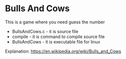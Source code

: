 # Bulls And Cows
This is a game where you need guess the number

* BullsAndCows.c - it is source file
* compile - it is command to compile source file
* BullsAndCows - it is executable file for linux

Explanation: https://en.wikipedia.org/wiki/Bulls_and_Cows
